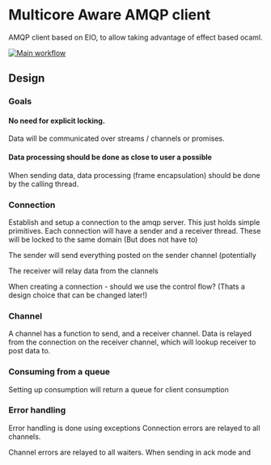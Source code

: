 # Multicore Aware AMQP client
AMQP client based on EIO, to allow taking advantage of effect based
ocaml.

[![Main workflow](https://github.com/andersfugmann/amqp-client-eio/actions/workflows/workflow.yml/badge.svg)](https://github.com/andersfugmann/amqp-client-eio/actions/workflows/workflow.yml)
## Design

### Goals

#### No need for explicit locking.
Data will be communicated over streams / channels or promises.

#### Data processing should be done as close to user a possible
When sending data, data processing (frame encapsulation) should be
done by the calling thread.





### Connection
Establish and setup a connection to the amqp server. This just holds
simple primitives.
Each connection will have a sender and a receiver thread. These will
be locked to the same domain (But does not have to)

The sender will send everything posted on the sender channel
(potentially

The receiver will relay data from the clannels

When creating a connection - should we use the control flow?
(Thats a design choice that can be changed later!)



### Channel
A channel has a function to send, and a receiver channel.
Data is relayed from the connection on the receiver channel, which
will lookup receiver to post data to.

### Consuming from a queue
Setting up consumption will return a queue for client consumption

### Error handling
Error handling is done using exceptions
Connection errors are relayed to all channels.

Channel errors are relayed to all waiters.
When sending in ack mode and

